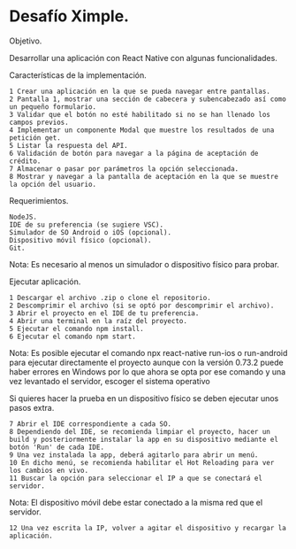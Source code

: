 # Desafío Ximple.

Objetivo.

Desarrollar una aplicación con React Native con algunas funcionalidades.

Características de la implementación.

    1 Crear una aplicación en la que se pueda navegar entre pantallas.
    2 Pantalla 1, mostrar una sección de cabecera y subencabezado así como un pequeño formulario.
    3 Validar que el botón no esté habilitado si no se han llenado los campos previos.
    4 Implementar un componente Modal que muestre los resultados de una petición get.
    5 Listar la respuesta del API.
    6 Validación de botón para navegar a la página de aceptación de crédito.
    7 Almacenar o pasar por parámetros la opción seleccionada.
    8 Mostrar y navegar a la pantalla de aceptación en la que se muestre la opción del usuario.


Requerimientos.

    NodeJS.
    IDE de su preferencia (se sugiere VSC).
    Simulador de SO Android o iOS (opcional). 
    Dispositivo móvil físico (opcional).
    Git.

Nota: Es necesario al menos un simulador o dispositivo físico para probar. 

Ejecutar aplicación.

    1 Descargar el archivo .zip o clone el repositorio.
    2 Descomprimir el archivo (si se optó por descomprimir el archivo).
    3 Abrir el proyecto en el IDE de tu preferencia.
    4 Abrir una terminal en la raíz del proyecto.
    5 Ejecutar el comando npm install.
    6 Ejecutar el comando npm start.

Nota: Es posible ejecutar el comando npx react-native run-ios o run-android para ejecutar directamente el proyecto aunque con la versión 0.73.2 puede haber errores en Windows por lo que ahora se opta por ese comando y una vez levantado el servidor, escoger el sistema operativo

Si quieres hacer la prueba en un dispositivo físico se deben ejecutar unos pasos extra.

    7 Abrir el IDE correspondiente a cada SO.
    8 Dependiendo del IDE, se recomienda limpiar el proyecto, hacer un build y posteriormente instalar la app en su dispositivo mediante el botón 'Run' de cada IDE.
    9 Una vez instalada la app, deberá agitarlo para abrir un menú.
    10 En dicho menú, se recomienda habilitar el Hot Reloading para ver los cambios en vivo.
    11 Buscar la opción para seleccionar el IP a que se conectará el servidor.

Nota: El dispositivo móvil debe estar conectado a la misma red que el servidor.
    
    12 Una vez escrita la IP, volver a agitar el dispositivo y recargar la aplicación.